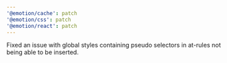 ```yaml
---
'@emotion/cache': patch
'@emotion/css': patch
'@emotion/react': patch
---
```


Fixed an issue with global styles containing pseudo selectors in at-rules not being able to be inserted.
